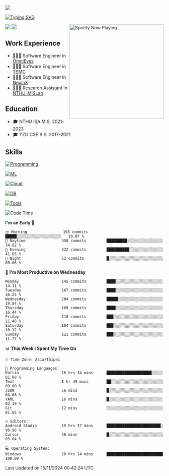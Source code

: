 ![](https://komarev.com/ghpvc/?username=peter0512lee&color=ff69b4)

[![Typing SVG](https://readme-typing-svg.herokuapp.com?color=F742BA&size=20&lines=Hi!+I'm+JYL)](https://git.io/typing-svg)

[<img src="https://spotify-now-playing.peter0512lee.vercel.app/api/spotify-playing" alt="Spotify Now Playing" width="300" align="right" />](https://open.spotify.com/user/21iyoswqgnkoe7peuesmqnhgy)

![](https://leetcard.jacoblin.cool/peter0512lee?theme=dark)
![](https://github-readme-activity-graph.vercel.app/graph?username=peter0512lee&theme=github)

## Work Experience
- 🧑🏻‍💻 Software Engineer in [OmniEyes](https://www.theomnieyes.com/)
- 🧑🏻‍💻 Software Engineer in [TSMC](https://www.tsmc.com/)
- 🧑🏻‍💻 Software Engineer in [NeuinX](https://neuinx.com/)
- 🧑🏻‍💻 Research Assistant in [NTHU-MISLab](https://mislab.cs.nthu.edu.tw/)

## Education
- 🎓 NTHU ISA M.S. 2021-2023
- 🎓 YZU CSE B.S. 2017-2021

## Skills
[![Programming](https://skillicons.dev/icons?i=cpp,py,kotlin)](https://skillicons.dev)

[![ML](https://skillicons.dev/icons?i=pytorch,opencv,sklearn)](https://skillicons.dev)

<!-- [![Web](https://skillicons.dev/icons?i=html,css,react,tailwind,nodejs,vite)](https://skillicons.dev) -->

[![Cloud](https://skillicons.dev/icons?i=aws,azure,docker,k8s)](https://skillicons.dev)

[![DB](https://skillicons.dev/icons?i=postgresql,firebase,sqlite,mongodb)](https://skillicons.dev)

[![Tools](https://skillicons.dev/icons?i=git,github,githubactions,vscode,postman,anaconda,androidstudio)](https://skillicons.dev)

<!--
<table><tr><td valign="top" width="50%">

<img src="https://github-readme-stats-sigma-five.vercel.app/api?username=peter0512lee&hide_border=true&show_icons=true&locale=en&layout=compact&theme=dracula" align="left" style="width: 100%" />

</td><td valign="top" width="50%">

<img src="https://github-readme-stats-sigma-five.vercel.app/api/top-langs?username=peter0512lee&hide_border=true&show_icons=true&locale=en&layout=compact&theme=dracula" align="left" style="width: 100%" />

</td></tr></table>  
-->

<!--START_SECTION:waka-->
![Code Time](http://img.shields.io/badge/Code%20Time-1%2C399%20hrs%2032%20mins-blue)

**I'm an Early 🐤** 

```text
🌞 Morning                196 commits         █████░░░░░░░░░░░░░░░░░░░░   19.07 % 
🌆 Daytime                358 commits         █████████░░░░░░░░░░░░░░░░   34.82 % 
🌃 Evening                422 commits         ██████████░░░░░░░░░░░░░░░   41.05 % 
🌙 Night                  52 commits          █░░░░░░░░░░░░░░░░░░░░░░░░   05.06 % 
```
📅 **I'm Most Productive on Wednesday** 

```text
Monday                   145 commits         ████░░░░░░░░░░░░░░░░░░░░░   14.11 % 
Tuesday                  167 commits         ████░░░░░░░░░░░░░░░░░░░░░   16.25 % 
Wednesday                204 commits         █████░░░░░░░░░░░░░░░░░░░░   19.84 % 
Thursday                 169 commits         ████░░░░░░░░░░░░░░░░░░░░░   16.44 % 
Friday                   118 commits         ███░░░░░░░░░░░░░░░░░░░░░░   11.48 % 
Saturday                 104 commits         ███░░░░░░░░░░░░░░░░░░░░░░   10.12 % 
Sunday                   121 commits         ███░░░░░░░░░░░░░░░░░░░░░░   11.77 % 
```


📊 **This Week I Spent My Time On** 

```text
🕑︎ Time Zone: Asia/Taipei

💬 Programming Languages: 
Kotlin                   16 hrs 34 mins      ████████████████████░░░░░   81.88 % 
Text                     1 hr 49 mins        ██░░░░░░░░░░░░░░░░░░░░░░░   09.00 % 
JSON                     56 mins             █░░░░░░░░░░░░░░░░░░░░░░░░   04.68 % 
YAML                     26 mins             █░░░░░░░░░░░░░░░░░░░░░░░░   02.19 % 
Git                      12 mins             ░░░░░░░░░░░░░░░░░░░░░░░░░   01.05 % 

🔥 Editors: 
Android Studio           19 hrs 37 mins      ████████████████████████░   96.96 % 
Cursor                   36 mins             █░░░░░░░░░░░░░░░░░░░░░░░░   03.04 % 

💻 Operating System: 
Windows                  20 hrs 14 mins      █████████████████████████   100.00 % 
```


 Last Updated on 15/11/2024 00:42:24 UTC
<!--END_SECTION:waka-->


<!--
**peter0512lee/peter0512lee** is a ✨ _special_ ✨ repository because its `README.md` (this file) appears on your GitHub profile.

